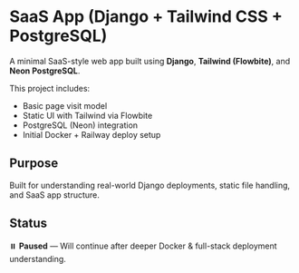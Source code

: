 # SaaS App (Django + Tailwind CSS + PostgreSQL)

A minimal SaaS-style web app built using **Django**, **Tailwind (Flowbite)**, and **Neon PostgreSQL**.

This project includes:

- Basic page visit model  
- Static UI with Tailwind via Flowbite  
- PostgreSQL (Neon) integration  
- Initial Docker + Railway deploy setup 

## Purpose

Built for understanding real-world Django deployments, static file handling, and SaaS app structure.

## Status

⏸️ **Paused** — Will continue after deeper Docker & full-stack deployment understanding.

